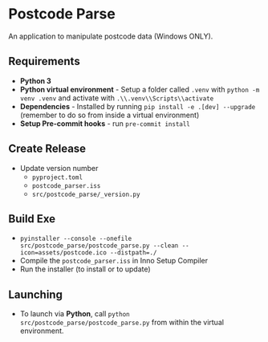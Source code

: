# Postcode Parse

An application to manipulate postcode data (Windows ONLY).

## Requirements

- **Python 3**
- **Python virtual environment** - Setup a folder called `.venv` with `python -m venv .venv` and activate with `.\\.venv\\Scripts\\activate`
- **Dependencies** - Installed by running `pip install -e .[dev] --upgrade` (remember to do so from inside a virtual environment)
- **Setup Pre-commit hooks** - run `pre-commit install`

## Create Release

- Update version number
  - `pyproject.toml`
  - `postcode_parser.iss`
  - `src/postcode_parse/_version.py`

## Build Exe

- `pyinstaller --console --onefile src/postcode_parse/postcode_parse.py --clean --icon=assets/postcode.ico --distpath=./`
- Compile the `postcode_parser.iss` in Inno Setup Compiler
- Run the installer (to install or to update)

## Launching

- To launch via **Python**, call `python src/postcode_parse/postcode_parse.py` from within the virtual environment.
